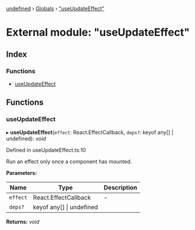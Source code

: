 [undefined](../README.md) › [Globals](../globals.md) › ["useUpdateEffect"](_useupdateeffect_.md)

# External module: "useUpdateEffect"

## Index

### Functions

* [useUpdateEffect](_useupdateeffect_.md#useupdateeffect)

## Functions

###  useUpdateEffect

▸ **useUpdateEffect**(`effect`: React.EffectCallback, `deps?`: keyof any[] | undefined): *void*

Defined in useUpdateEffect.ts:10

Run an effect only once a component has mounted.

**Parameters:**

Name | Type | Description |
------ | ------ | ------ |
`effect` | React.EffectCallback | - |
`deps?` | keyof any[] &#124; undefined |   |

**Returns:** *void*
